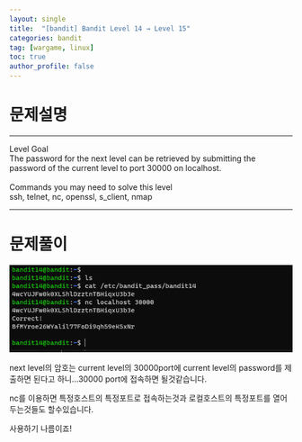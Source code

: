 ```yaml
---
layout: single
title:  "[bandit] Bandit Level 14 → Level 15"
categories: bandit
tag: [wargame, linux]
toc: true
author_profile: false
---
```



# 문제설명
<hr size=10 noshade>
Level Goal<br/>
The password for the next level can be retrieved by submitting the password of the current level to port 30000 on localhost.<br/>
<br/>
Commands you may need to solve this level<br/>
ssh, telnet, nc, openssl, s_client, nmap<br/>
<hr size=10 noshade>

# 문제풀이

<img src="../../images/2022-01-22/bandit14-1.PNG">
<p>next level의 암호는 current level의 30000port에 current level의 password를 제출하면 된다고 하니...30000 port에 접속하면 될것같습니다.<br/></p>
<p></p>
<p>nc를 이용하면 특정호스트의 특정포트로 접속하는것과 로컬호스트의 특정포트를 열어두는것들도 할수있습니다.</p>
<p>사용하기 나름이죠!</p>
<p></p>
<p></p>




